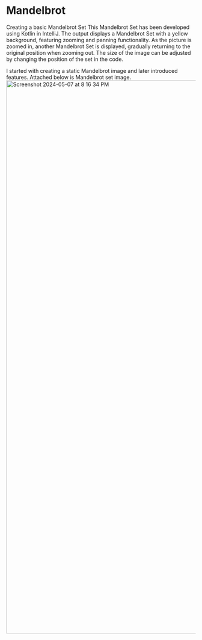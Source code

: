# Mandelbrot
Creating a basic Mandelbrot Set
This Mandelbrot Set has been developed using Kotlin in IntelliJ. The output displays a Mandelbrot Set with a yellow background, featuring zooming and panning functionality. As the picture is zoomed in, another Mandelbrot Set is displayed, gradually returning to the original position when zooming out. The size of the image can be adjusted by changing the position of the set in the code. 



I started with creating a static Mandelbrot image and later introduced features. Attached below is Mandelbrot set image. 
<img width="1470" alt="Screenshot 2024-05-07 at 8 16 34 PM" src="https://github.com/kolakkeerthana/Mandelbrot/assets/96283687/15007034-a32d-46cc-8f1f-459ace374ac5">

